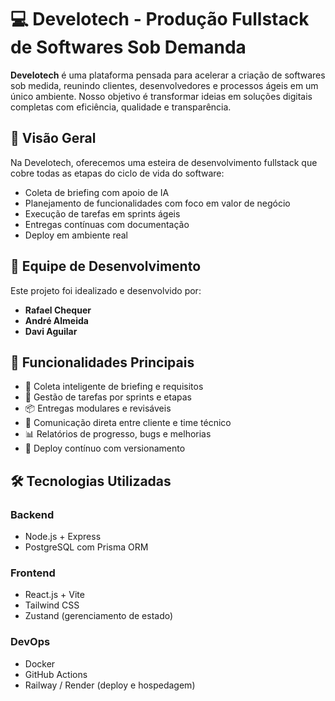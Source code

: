 # 💻 Develotech - Produção Fullstack de Softwares Sob Demanda

**Develotech** é uma plataforma pensada para acelerar a criação de softwares sob medida, reunindo clientes, desenvolvedores e processos ágeis em um único ambiente. Nosso objetivo é transformar ideias em soluções digitais completas com eficiência, qualidade e transparência.

## 🚀 Visão Geral

Na Develotech, oferecemos uma esteira de desenvolvimento fullstack que cobre todas as etapas do ciclo de vida do software:

- Coleta de briefing com apoio de IA
- Planejamento de funcionalidades com foco em valor de negócio
- Execução de tarefas em sprints ágeis
- Entregas contínuas com documentação
- Deploy em ambiente real

## 👥 Equipe de Desenvolvimento

Este projeto foi idealizado e desenvolvido por:

- **Rafael Chequer**
- **André Almeida**
- **Davi Aguilar**

## 🧩 Funcionalidades Principais

- 🧠 Coleta inteligente de briefing e requisitos
- 📅 Gestão de tarefas por sprints e etapas
- 📦 Entregas modulares e revisáveis
- 💬 Comunicação direta entre cliente e time técnico
- 📊 Relatórios de progresso, bugs e melhorias
- 🚀 Deploy contínuo com versionamento

## 🛠️ Tecnologias Utilizadas

### Backend
- Node.js + Express
- PostgreSQL com Prisma ORM

### Frontend
- React.js + Vite
- Tailwind CSS
- Zustand (gerenciamento de estado)

### DevOps
- Docker
- GitHub Actions
- Railway / Render (deploy e hospedagem)
